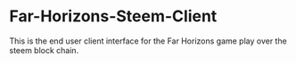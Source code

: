 # Far-Horizons-Steem-Client

This is the end user client interface for the Far Horizons game play over the steem block chain.
